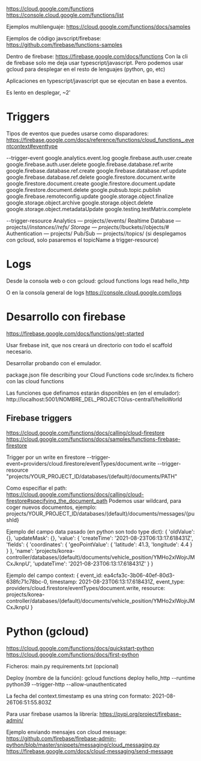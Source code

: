 https://cloud.google.com/functions
https://console.cloud.google.com/functions/list

Ejemplos multilenguaje:
https://cloud.google.com/functions/docs/samples

Ejemplos de código javscript/firebase:
https://github.com/firebase/functions-samples

Dentro de firebase:
https://firebase.google.com/docs/functions
Con la cli de firebase solo me deja usar typescript/javascript.
Pero podemos usar gcloud para desplegar en el resto de lenguajes (python, go, etc)

Aplicaciones en typescript/javascript que se ejecutan en base a eventos.


Es lento en desplegar, ~2'

# Triggers
Tipos de eventos que puedes usarse como disparadores:
https://firebase.google.com/docs/reference/functions/cloud_functions_.eventcontext#eventtype

--trigger-event
google.analytics.event.log
google.firebase.auth.user.create
google.firebase.auth.user.delete
google.firebase.database.ref.write
google.firebase.database.ref.create
google.firebase.database.ref.update
google.firebase.database.ref.delete
google.firestore.document.write
google.firestore.document.create
google.firestore.document.update
google.firestore.document.delete
google.pubsub.topic.publish
google.firebase.remoteconfig.update
google.storage.object.finalize
google.storage.object.archive
google.storage.object.delete
google.storage.object.metadataUpdate
google.testing.testMatrix.complete

--trigger-resource
Analytics — projects/<projectId>/events/<analyticsEventType>
Realtime Database — projects/_/instances/<databaseInstance>/refs/<databasePath>
Storage — projects/_/buckets/<bucketName>/objects/<fileName>#<generation>
Authentication — projects/<projectId>
Pub/Sub — projects/<projectId>/topics/<topicName>  (si desplegamos con gcloud, solo pasaremos el topicName a trigger-resource)


# Logs
Desde la consola web o con gcloud:
gcloud functions logs read hello_http

O en la consola general de logs
https://console.cloud.google.com/logs


# Desarrollo con firebase
https://firebase.google.com/docs/functions/get-started

Usar firebase init, que nos creará un directorio con todo el scaffold necesario.

Desarrollar probando con el emulador.

package.json file describing your Cloud Functions code
src/index.ts fichero con las cloud functions

Las funciones que definamos estarán disponibles en (en el emulador):
http://localhost:5001/NOMBRE_DEL_PROJECTO/us-central1/helloWorld


## Firebase triggers
https://cloud.google.com/functions/docs/calling/cloud-firestore
https://cloud.google.com/functions/docs/samples/functions-firebase-firestore

Trigger por un write en firestore
--trigger-event=providers/cloud.firestore/eventTypes/document.write
--trigger-resource "projects/YOUR_PROJECT_ID/databases/(default)/documents/PATH"

Como especifiar el path: https://cloud.google.com/functions/docs/calling/cloud-firestore#specifying_the_document_path
Podemos usar wildcard, para coger nuevos documentos, ejemplo:
projects/YOUR_PROJECT_ID/databases/(default)/documents/messages/{pushId}

Ejemplo del campo data pasado (en python son todo type dict):
{
    'oldValue': {},
    'updateMask': {},
    'value': {
        'createTime': '2021-08-23T06:13:17.618431Z',
        'fields': {
            'coordinates': {
                'geoPointValue': {
                    'latitude': 41.3,
                    'longitude': 4.4
                }
            }
        },
        'name': 'projects/korea-controller/databases/(default)/documents/vehicle_position/YMHo2xlWojrJMCxJknpU',
        'updateTime': '2021-08-23T06:13:17.618431Z'
    }
}


Ejemplo del campo context:
{
    event_id: ea4cfa3c-3b06-40ef-80d3-638fc71c78bc-0,
    timestamp: 2021-08-23T06:13:17.618431Z,
    event_type: providers/cloud.firestore/eventTypes/document.write,
    resource: projects/korea-controller/databases/(default)/documents/vehicle_position/YMHo2xlWojrJMCxJknpU
}

# Python (gcloud)
https://cloud.google.com/functions/docs/quickstart-python
https://cloud.google.com/functions/docs/first-python

Ficheros:
    main.py
    requirements.txt (opcional)

Deploy (nombre de la función):
gcloud functions deploy hello_http --runtime python39 --trigger-http --allow-unauthenticated


La fecha del context.timestamp es una string con formato: 2021-08-26T06:51:55.803Z


Para usar firebase usamos la librería: https://pypi.org/project/firebase-admin/


Ejemplo enviando mensajes con cloud message:
https://github.com/firebase/firebase-admin-python/blob/master/snippets/messaging/cloud_messaging.py
https://firebase.google.com/docs/cloud-messaging/send-message

